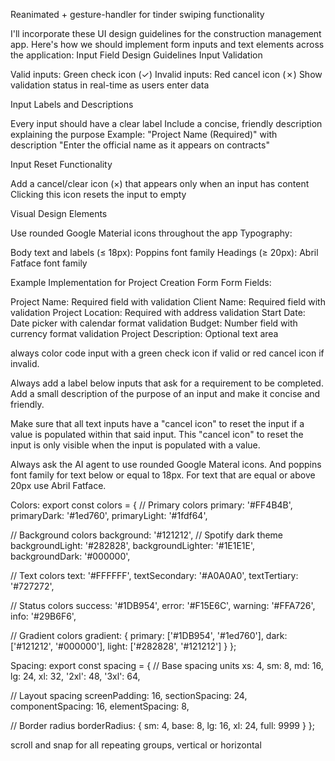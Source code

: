 Reanimated + gesture-handler for tinder swiping functionality  



I'll incorporate these UI design guidelines for the construction management app. Here's how we should implement form inputs and text elements across the application:
Input Field Design Guidelines
Input Validation

Valid inputs: Green check icon (✓)
Invalid inputs: Red cancel icon (✗)
Show validation status in real-time as users enter data

Input Labels and Descriptions

Every input should have a clear label
Include a concise, friendly description explaining the purpose
Example: "Project Name (Required)" with description "Enter the official name as it appears on contracts"

Input Reset Functionality

Add a cancel/clear icon (×) that appears only when an input has content
Clicking this icon resets the input to empty

Visual Design Elements

Use rounded Google Material icons throughout the app
Typography:

Body text and labels (≤ 18px): Poppins font family
Headings (≥ 20px): Abril Fatface font family



Example Implementation for Project Creation Form
Form Fields:

Project Name: Required field with validation
Client Name: Required field with validation
Project Location: Required with address validation
Start Date: Date picker with calendar format validation
Budget: Number field with currency format validation
Project Description: Optional text area



always color code input with a green check icon if valid or red cancel icon if invalid.

Always add a label below inputs that ask for a requirement to be completed. Add a small description of the purpose of an input and make it concise and friendly.

Make sure that all text inputs have a "cancel icon" to reset the input if a value is populated within that said input. This "cancel icon" to reset the input is only visible when the input is populated with a value.

Always ask the AI agent to use rounded Google Materal icons. And poppins font family for text below or equal to 18px. For text that are equal or above 20px use Abril Fatface.


Colors: export const colors = {
  // Primary colors
  primary: '#FF4B4B',
  primaryDark: '#1ed760',
  primaryLight: '#1fdf64',

  // Background colors
  background: '#121212', // Spotify dark theme
  backgroundLight: '#282828',
  backgroundLighter: '#1E1E1E',
  backgroundDark: '#000000',

  // Text colors
  text: '#FFFFFF',
  textSecondary: '#A0A0A0',
  textTertiary: '#727272',

  // Status colors
  success: '#1DB954',
  error: '#F15E6C',
  warning: '#FFA726',
  info: '#29B6F6',

  // Gradient colors
  gradient: {
    primary: ['#1DB954', '#1ed760'],
    dark: ['#121212', '#000000'],
    light: ['#282828', '#121212']
  }
}; 

Spacing: export const spacing = {
  // Base spacing units
  xs: 4,
  sm: 8,
  md: 16,
  lg: 24,
  xl: 32,
  '2xl': 48,
  '3xl': 64,

  // Layout spacing
  screenPadding: 16,
  sectionSpacing: 24,
  componentSpacing: 16,
  elementSpacing: 8,

  // Border radius
  borderRadius: {
    sm: 4,
    base: 8,
    lg: 16,
    xl: 24,
    full: 9999
  }
};



scroll and snap for all repeating groups, vertical or horizontal
